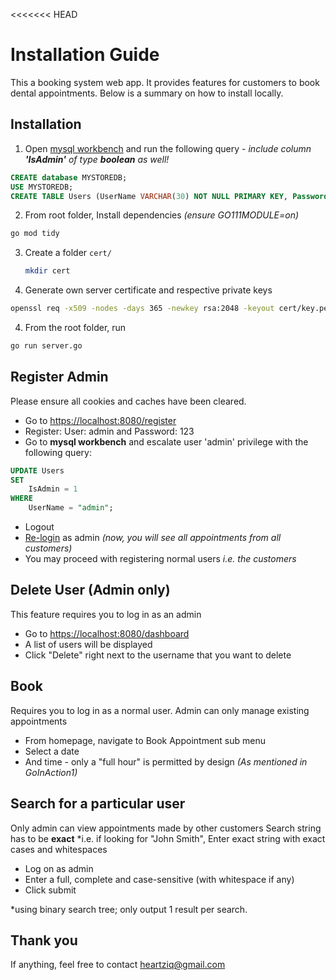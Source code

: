<<<<<<< HEAD
# Installation Guide

This a booking system web app. It provides features for customers to book dental appointments. Below is a summary on how to install locally.

## Installation

1.  Open  [mysql workbench](https://dev.mysql.com/downloads/workbench/) and run the following query - *include column **'IsAdmin'** of type **boolean**  as well!*

```sql
CREATE database MYSTOREDB;
USE MYSTOREDB;
CREATE TABLE Users (UserName VARCHAR(30) NOT NULL PRIMARY KEY, Password VARCHAR(256), IsAdmin boolean);
```

2.  From root folder, Install dependencies *(ensure GO111MODULE=on)*

```bash
go mod tidy
```

3. Create a folder ```cert/```

   ```bash
   mkdir cert
   ```

4. Generate own server certificate and respective private keys

```bash
openssl req -x509 -nodes -days 365 -newkey rsa:2048 -keyout cert/key.pem -out cert/cert.pem
```

4. From the root folder, run
```bash
go run server.go
```

## Register Admin
Please ensure all cookies and caches have been cleared.

* Go to [https://localhost:8080/register](https://localhost:8080/register)
* Register: User: admin and Password: 123
* Go to **mysql workbench** and escalate user 'admin' privilege with the following query:
```sql
UPDATE Users 
SET 
    IsAdmin = 1
WHERE
    UserName = "admin";
```

* Logout
* [Re-login](https://localhost:8080/login) as admin *(now, you will see all appointments from all customers)* 
* You may proceed with registering normal users *i.e. the customers*

## Delete User (Admin only)
This feature requires you to log in as an admin

* Go to [https://localhost:8080/dashboard](https://localhost:8080/dashboard)
* A list of users will be displayed
* Click "Delete" right next to the username that you want to delete

## Book
Requires you to log in as a normal user. Admin can only manage existing appointments

* From homepage, navigate to Book Appointment sub menu
* Select a date
* And time - only a "full hour" is permitted by design *(As mentioned in GoInAction1)*

## Search for a particular user
Only admin can view appointments made by other customers
Search string has to be **exact** *i.e. if looking for "John Smith", Enter exact string with exact cases and whitespaces

* Log on as admin
* Enter a full, complete and case-sensitive (with whitespace if any)
* Click submit

*using binary search tree; only output 1 result per search. 

## Thank you
If anything, feel free to contact heartziq@gmail.com
